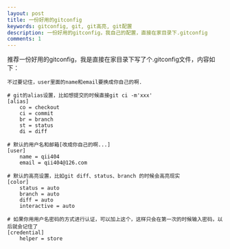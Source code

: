 ```yaml
---
layout: post
title: 一份好用的gitconfig
keywords: gitconfig, git, git高亮, git配置
description: 一份好用的gitconfig，我自己的配置，直接在家目录下.gitconfig
comments: 1
---
```


推荐一份好用的gitconfig，我是直接在家目录下写了个.gitconfig文件，内容如下：

`不过要记住，user里面的name和email要换成你自己的啊.`

```
# git的alias设置，比如想提交的时候直接git ci -m'xxx'
[alias]
    co = checkout
    ci = commit
    br = branch
    st = status
    di = diff

# 默认的用户名和邮箱[改成你自己的啊...]
[user]
    name = qii404
    email = qii404@126.com

# 默认的高亮设置，比如git diff、status、branch 的时候会高亮现实
[color]
    status = auto
    branch = auto
    diff = auto
    interactive = auto

# 如果你用用户名密码的方式进行认证，可以加上这个，这样只会在第一次的时候输入密码，以后就会记住了
[credential]
    helper = store

```


